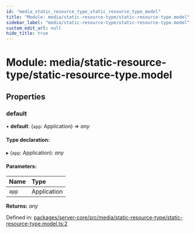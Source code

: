 ```yaml
---
id: "media_static_resource_type_static_resource_type_model"
title: "Module: media/static-resource-type/static-resource-type.model"
sidebar_label: "media/static-resource-type/static-resource-type.model"
custom_edit_url: null
hide_title: true
---
```


# Module: media/static-resource-type/static-resource-type.model

## Properties

### default

• **default**: (`app`: Application) => *any*

#### Type declaration:

▸ (`app`: Application): *any*

#### Parameters:

Name | Type |
:------ | :------ |
`app` | Application |

**Returns:** *any*

Defined in: [packages/server-core/src/media/static-resource-type/static-resource-type.model.ts:2](https://github.com/xr3ngine/xr3ngine/blob/65dfcf39a/packages/server-core/src/media/static-resource-type/static-resource-type.model.ts#L2)
